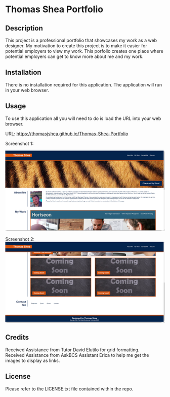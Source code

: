 # Thomas Shea Portfolio

## Description

This project is a professional portfolio that showcases my work as a web designer. My motivation to create this project is to make it easier for potential employers to view my work. This porfolio creates one place where potential employers can get to know more about me and my work. 

## Installation

There is no installation required for this application. The application will run in your web browser. 

## Usage

To use this application all you will need to do is load the URL into your web browser. 

URL: https://thomasjshea.github.io/Thomas-Shea-Portfolio

Screenshot 1:

![alt text](assets/images/Portfolio%20Screenshot%201.png)

Screenshot 2:
![alt text](assets/images/Portfolio%20Screenshot%202.png)


## Credits

Received Assistance from Tutor David Elutilo for grid formatting.<br> 
Received Assistance from AskBCS Assistant Erica to help me get the images to display as links.

## License

Please refer to the LICENSE.txt file contained within the repo.

